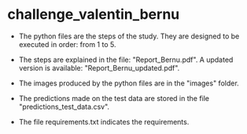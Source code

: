 # challenge_valentin_bernu

- The python files are the steps of the study. 
They are designed to be executed in order: from 1 to 5. 

- The steps are explained in the file: "Report_Bernu.pdf". A updated version is available: "Report_Bernu_updated.pdf".  

- The images produced by the python files are in the "images" folder.

- The predictions made on the test data are stored in the file "predictions_test_data.csv".

- The file requirements.txt indicates the requirements. 
